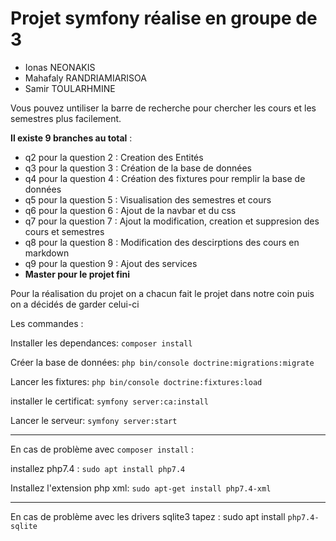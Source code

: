 # Projet symfony réalise en groupe de 3 

- Ionas NEONAKIS
- Mahafaly RANDRIAMIARISOA
- Samir TOULARHMINE

Vous pouvez untiliser la barre de recherche pour chercher les cours et les semestres plus facilement.

__Il existe 9 branches au total__ : 
* q2 pour la question 2 : Creation des Entités
* q3 pour la question 3 : Création de la base de données
* q4 pour la question 4 : Création des fixtures pour remplir la base de données
* q5 pour la question 5 : Visualisation des semestres et cours
* q6 pour la question 6 : Ajout de la navbar et du css
* q7 pour la question 7 : Ajout la modification, creation et suppresion des cours et semestres
* q8 pour la question 8 : Modification des descirptions des cours en markdown
* q9 pour la question 9 : Ajout des services
* **Master pour le projet fini**

Pour la réalisation du projet on a chacun fait le projet dans notre coin puis on a décidés de garder celui-ci

Les commandes  :

Installer les dependances:
```composer install```

Créer la base de données:
```php bin/console doctrine:migrations:migrate```

Lancer les fixtures:
```php bin/console doctrine:fixtures:load```

installer le certificat:
```symfony server:ca:install```

Lancer le serveur:
```symfony server:start```

---------------------------------------

En cas de problème avec ```composer install``` : 

installez php7.4 :
```sudo apt install php7.4```

Installez l'extension php xml:
```sudo apt-get install php7.4-xml```

---------------------------------------

En cas de problème avec les drivers sqlite3 tapez :
sudo apt install ```php7.4-sqlite```
